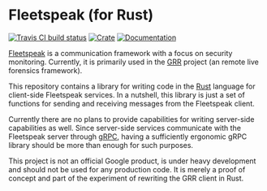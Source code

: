 Fleetspeak (for Rust)
=====================

[![Travis CI build status][travis-badge]][travis]
[![Crate][crate-badge]][crate]
[![Documentation][docs-badge]][docs]

[Fleetspeak][fleetspeak] is a communication framework with a focus on security
monitoring. Currently, it is primarily used in the [GRR][grr] project (an remote
live forensics framework).

This repository contains a library for writing code in the [Rust][rust] language
for client-side Fleetspeak services. In a nutshell, this library is just a set
of functions for sending and receiving messages from the Fleetspeak client.

Currently there are no plans to provide capabilities for writing server-side
capabilities as well. Since server-side services communicate with the Fleetspeak
server through [gRPC][grpc], having a sufficiently ergonomic gRPC library should
be more than enough for such purposes.

This project is not an official Google product, is under heavy development and
should not be used for any production code. It is merely a proof of concept and
part of the experiment of rewriting the GRR client in Rust.

[fleetspeak]: https://github.com/google/fleetspeak
[grr]: https://github.com/google/grr
[rust]: https://rust-lang.org
[grpc]: https://grpc.io

[travis]: https://travis-ci.org/google/fleetspeak-rs
[travis-badge]: https://travis-ci.org/google/fleetspeak-rs.svg?branch=master
[crate]: https://crates.io/crates/fleetspeak
[crate-badge]: https://img.shields.io/crates/v/fleetspeak.svg
[docs]: https://docs.rs/fleetspeak
[docs-badge]: https://docs.rs/fleetspeak/badge.svg
